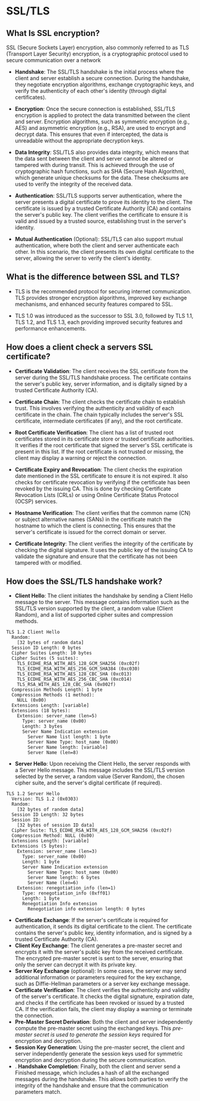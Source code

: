 # SSL/TLS

## What Is SSL encryption?
SSL (Secure Sockets Layer) encryption, also commonly referred to as TLS (Transport Layer Security) encryption, is a cryptographic protocol used to secure communication over a network

- **Handshake**: The SSL/TLS handshake is the initial process where the client and server establish a secure connection. During the handshake, they negotiate encryption algorithms, exchange cryptographic keys, and verify the authenticity of each other's identity (through digital certificates).


- **Encryption**: Once the secure connection is established, SSL/TLS encryption is applied to protect the data transmitted between the client and server. Encryption algorithms, such as symmetric encryption (e.g., AES) and asymmetric encryption (e.g., RSA), are used to encrypt and decrypt data. This ensures that even if intercepted, the data is unreadable without the appropriate decryption keys.


- **Data Integrity**: SSL/TLS also provides data integrity, which means that the data sent between the client and server cannot be altered or tampered with during transit. This is achieved through the use of cryptographic hash functions, such as SHA (Secure Hash Algorithm), which generate unique checksums for the data. These checksums are used to verify the integrity of the received data.


- **Authentication**: SSL/TLS supports server authentication, where the server presents a digital certificate to prove its identity to the client. The certificate is issued by a trusted Certificate Authority (CA) and contains the server's public key. The client verifies the certificate to ensure it is valid and issued by a trusted source, establishing trust in the server's identity.


- **Mutual Authentication** (Optional): SSL/TLS can also support mutual authentication, where both the client and server authenticate each other. In this scenario, the client presents its own digital certificate to the server, allowing the server to verify the client's identity.

## What is the difference between SSL and TLS?

- TLS is the recommended protocol for securing internet communication. TLS provides stronger encryption algorithms, improved key exchange mechanisms, and enhanced security features compared to SSL. 

- TLS 1.0 was introduced as the successor to SSL 3.0, followed by TLS 1.1, TLS 1.2, and TLS 1.3, each providing improved security features and performance enhancements.



## How does a client check a servers SSL certificate?

- **Certificate Validation**: The client receives the SSL certificate from the server during the SSL/TLS handshake process. The certificate contains the server's public key, server information, and is digitally signed by a trusted Certificate Authority (CA).


- **Certificate Chain**: The client checks the certificate chain to establish trust. This involves verifying the authenticity and validity of each certificate in the chain. The chain typically includes the server's SSL certificate, intermediate certificates (if any), and the root certificate.


- **Root Certificate Verification**: The client has a list of trusted root certificates stored in its certificate store or trusted certificate authorities. It verifies if the root certificate that signed the server's SSL certificate is present in this list. If the root certificate is not trusted or missing, the client may display a warning or reject the connection.


- **Certificate Expiry and Revocation**: The client checks the expiration date mentioned in the SSL certificate to ensure it is not expired. It also checks for certificate revocation by verifying if the certificate has been revoked by the issuing CA. This is done by checking Certificate Revocation Lists (CRLs) or using Online Certificate Status Protocol (OCSP) services.


- **Hostname Verification**: The client verifies that the common name (CN) or subject alternative names (SANs) in the certificate match the hostname to which the client is connecting. This ensures that the server's certificate is issued for the correct domain or server.


- **Certificate Integrity**: The client verifies the integrity of the certificate by checking the digital signature. It uses the public key of the issuing CA to validate the signature and ensure that the certificate has not been tampered with or modified.


## How does the SSL/TLS handshake work?

- **Client Hello**: The client initiates the handshake by sending a Client Hello message to the server. This message contains information such as the SSL/TLS version supported by the client, a random value (Client Random), and a list of supported cipher suites and compression methods.
```
TLS 1.2 Client Hello
  Random: 
    [32 bytes of random data]
  Session ID Length: 0 bytes
  Cipher Suites Length: 10 bytes
  Cipher Suites (5 suites):
    TLS_ECDHE_RSA_WITH_AES_128_GCM_SHA256 (0xc02f)
    TLS_ECDHE_RSA_WITH_AES_256_GCM_SHA384 (0xc030)
    TLS_ECDHE_RSA_WITH_AES_128_CBC_SHA (0xc013)
    TLS_ECDHE_RSA_WITH_AES_256_CBC_SHA (0xc014)
    TLS_RSA_WITH_AES_128_CBC_SHA (0x002f)
  Compression Methods Length: 1 byte
  Compression Methods (1 method):
    NULL (0x00)
  Extensions Length: [variable]
  Extensions (18 bytes):
    Extension: server_name (len=5)
      Type: server_name (0x00)
      Length: 3 bytes
      Server Name Indication extension
        Server Name list length: 1 byte
        Server Name Type: host_name (0x00)
        Server Name length: [variable]
        Server Name (len=8)
```
- **Server Hello**: Upon receiving the Client Hello, the server responds with a Server Hello message. This message includes the SSL/TLS version selected by the server, a random value (Server Random), the chosen cipher suite, and the server's digital certificate (if required).

```
TLS 1.2 Server Hello
  Version: TLS 1.2 (0x0303)
  Random: 
    [32 bytes of random data]
  Session ID Length: 32 bytes
  Session ID: 
    [32 bytes of session ID data]
  Cipher Suite: TLS_ECDHE_RSA_WITH_AES_128_GCM_SHA256 (0xc02f)
  Compression Method: NULL (0x00)
  Extensions Length: [variable]
  Extensions (5 bytes):
    Extension: server_name (len=3)
      Type: server_name (0x00)
      Length: 1 byte
      Server Name Indication extension
        Server Name Type: host_name (0x00)
        Server Name length: 6 bytes
        Server Name (len=6)
    Extension: renegotiation_info (len=1)
      Type: renegotiation_info (0xff01)
      Length: 1 byte
      Renegotiation Info extension
        Renegotiation info extension length: 0 bytes
```
-  **Certificate Exchange**: If the server's certificate is required for authentication, it sends its digital certificate to the client. The certificate contains the server's public key, identity information, and is signed by a trusted Certificate Authority (CA).
-  **Client Key Exchange**: The client generates a pre-master secret and encrypts it with the server's public key from the received certificate. The encrypted pre-master secret is sent to the server, ensuring that only the server can decrypt it with its private key.
-  **Server Key Exchange** (optional): In some cases, the server may send additional information or parameters required for the key exchange, such as Diffie-Hellman parameters or a server key exchange message.
-  **Certificate Verification**: The client verifies the authenticity and validity of the server's certificate. It checks the digital signature, expiration date, and checks if the certificate has been revoked or issued by a trusted CA. If the verification fails, the client may display a warning or terminate the connection.
-  **Pre-Master Secret Derivation**: Both the client and server independently compute the pre-master secret using the exchanged keys. This _pre-master secret is used to generate the session keys_ required for encryption and decryption.
-  **Session Key Generation**: Using the pre-master secret, the client and server independently generate the session keys used for symmetric encryption and decryption during the secure communication.
- . **Handshake Completion**: Finally, both the client and server send a Finished message, which includes a hash of all the exchanged messages during the handshake. This allows both parties to verify the integrity of the handshake and ensure that the communication parameters match.
